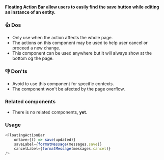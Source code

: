 #### Floating Action Bar allow users to easily find the save button while editing an instance of an entity.

### 👍 Dos

- Only use when the action affects the whole page.
- The actions on this component may be used to help user cancel or proceed a new change.
- This component can be used anywhere but it will always show at the bottom og the page.

### 👎 Don'ts

- Avoid to use this component for specific contexts.
- The component won't be afected by the page overflow.

### Related components

- There is no related components, **yet**.

### Usage

```js
<FloatingActionBar
    onSave={() => save(updated)}
    saveLabel={formatMessage(messages.save)}
    cancelLabel={formatMessage(messages.cancel)}
/>
```
